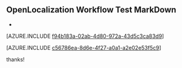 ## OpenLocalization Workflow Test MarkDown
* 

[AZURE.INCLUDE [f94b183a-02ab-4d80-972a-43d5c3ca83d9](calleeMd1.md)]



[AZURE.INCLUDE [c56786ea-8d6e-4f27-a0a1-a2e02e53f5c9](calleeMd2.md)]

 
thanks!